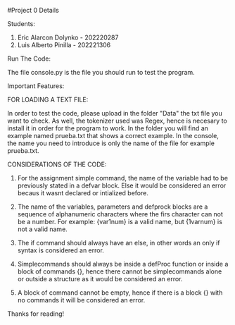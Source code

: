 #Project 0 Details

Students:
1. Eric Alarcon Dolynko - 202220287
2. Luis Alberto Pinilla - 202221306

Run The Code:

The file console.py is the file you should run to test the program.

Important Features:

FOR LOADING A TEXT FILE:

In order to test the code, please upload in the folder "Data" the txt file you want to check. As well, the tokenizer used was Regex, hence is necesary to install it in order for the program to work. In the folder you will find an example named 
prueba.txt that shows a correct example. In the console, the name you need to introduce is only the name of the file for example
prueba.txt.

CONSIDERATIONS OF THE CODE:

1. For the assignment simple command, the name of the variable had to be previously
stated in a defvar block. Else it would be considered an error becaus it wasnt declared or intialized before.

2. The name of the variables, parameters and defprock blocks are a sequence of alphanumeric characters where the
firs character can not be a number. For example: {var1num} is a valid name, but {1varnum} is not a valid name.

3. The if command should always have an else, in other words an only if syntax is considered an error.

4. Simplecommands should always be inside a defProc function or inside a block of commands {}, hence there cannot
be simplecommands alone or outside a structure as it would be considered an error.

5. A block of command cannot be empty, hence if there is a block {} with no commands it will be considered an error.

Thanks for reading!